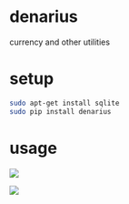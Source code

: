 # denarius

currency and other utilities

# setup

```Bash
sudo apt-get install sqlite
sudo pip install denarius
```

# usage

![](images/2010_07_17--2017_01_20_Bitcoin_EUR.png)

![](images/2016-12--2017-01_Bitcoin_EUR.png)